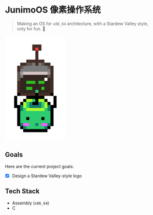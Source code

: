 # JunimoOS 像素操作系统

> Making an OS for `x86_64` architecture, with a Stardew Valley style, only for fun. 🚀

<img src="JunimoOS_2.png" width="200">

## Goals

Here are the current project goals:

- [x] Design a Stardew Valley-style logo

## Tech Stack

- Assembly (`x86_64`)
- C
